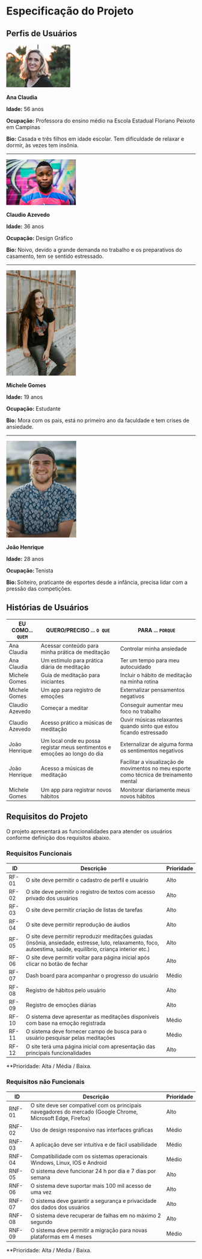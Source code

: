 # Especificação do Projeto

## Perfis de Usuários

![alt text](image-10.png)

**Ana Claudia**

**Idade:** 56 anos

**Ocupação:** Professora do ensino médio na Escola Estadual Floriano Peixoto em Campinas

**Bio:** Casada e três filhos em idade escolar. Tem dificuldade de relaxar e dormir, às vezes tem insônia.
____________________________________________________________________________________________________________
![alt text](image-11.png)

**Claudio Azevedo**

**Idade:** 36 anos 

**Ocupação:** Design Gráfico 

**Bio:** Noivo, devido a grande demanda no trabalho e os preparativos do casamento, tem se sentido estressado.
_____________________________________________________________________________________________________________
![alt text](image-12.png)

**Michele Gomes** 

**Idade:** 19 anos 

**Ocupação:** Estudante 

**Bio:** Mora com os pais, está no primeiro ano da faculdade e tem crises de ansiedade. 
____________________________________________________________________________________________________________
![alt text](image-13.png)

**João Henrique**

**Idade:** 28 anos 

**Ocupação:** Tenista

**Bio:** Solteiro, praticante de esportes desde a infância, precisa lidar com a pressão das competições.

## Histórias de Usuários

|EU COMO... `QUEM`| QUERO/PRECISO ... `O QUE`                           |PARA ... `PORQUE`                 |
|-----------------|-----------------------------------------------------|----------------------------------|
| Ana Claudia     | Acessar conteúdo para minha prática de meditação    | Controlar minha ansiedade        |
| Ana Claudia     | Um estímulo para prática diária de meditação        | Ter um tempo para meu autocuidado|   
|Michele Gomes    | Guia de meditação para iniciantes                   | Incluir o hábito de meditação na minha rotina  
| Michele Gomes   | Um app para registro de emoções                     | Externalizar pensamentos negativos| 
| Claudio Azevedo | Começar a meditar                                   | Conseguir aumentar meu foco no trabalho| 
| Claudio Azevedo | Acesso prático a músicas de meditação               | Ouvir músicas relaxantes quando sinto que estou ficando estressado |
| João Henrique   | Um local onde eu possa registar meus sentimentos e emoções ao longo do dia | Externalizar de alguma forma os sentimentos negativos 
| João Henrique   | Acesso a músicas de meditação                       | Facilitar a visualização de movimentos no meu esporte como técnica de treinamento mental 
| Michele Gomes   |Um app para registrar novos hábitos                  | Monitorar diariamente meus novos hábitos 

## Requisitos do Projeto

O projeto apresentará as funcionalidades para atender os usuários conforme definição dos requisitos abaixo. 

### Requisitos Funcionais

|ID     | Descrição                                                                         | Prioridade |
|-------|-----------------------------------------------------------------------------------|------------|
| RF-01 | O site deve permitir o cadastro de perfil e usuário                               | Alto       | 
| RF-02 | O site deve permitir o registro de textos com acesso privado dos usuários         | Alto       |
| RF-03 | O site deve permitir criação de listas de tarefas                                 | Alto       |
| RF-04 | O site deve permitir reprodução de áudios                                         | Alto       |
| RF-05 | O site deve permitir reproduzir meditações guiadas (insônia, ansiedade, estresse, luto, relaxamento, foco, autoestima, saúde, equilíbrio, criança interior etc.)                                                          | Alto       |
| RF-06 | O site deve permitir voltar para página inicial após clicar no botão de fechar    | Alto       |
| RF-07 | Dash board para acompanhar o progresso do usuário                                 | Médio      |
| RF-08 | Registro de hábitos pelo usuário |Alto 
| RF-09 | Registro de emoções diárias                                                       | Alto       |
| RF-10 | O sistema deve apresentar as meditações disponíveis com base na emoção registrada | Médio      |
| RF-11 | O sistema deve fornecer campo de busca para o usuário pesquisar pelas meditações  | Médio      |
| RF-12 | O site terá uma página inicial com apresentação das principais funcionalidades    | Alto       |
**Prioridade: Alta / Média / Baixa. 

### Requisitos não Funcionais

|ID      | Descrição                                                                                                    |Prioridade|
|--------|--------------------------------------------------------------------------------------------------------------|----------|
| RNF-01 | O site deve ser compatível com os principais navegadores do mercado (Google Chrome, Microsoft Edge, Firefox) | Alto     |
| RNF-02 | Uso de design responsivo nas interfaces gráficas                                                             | Médio    |
| RNF-03 | A aplicação deve ser intuitiva e de fácil usabilidade                                                        | Médio    | 
| RNF-04 | Compatibilidade com os sistemas operacionais Windows, Linux, IOS e Android                                   | Médio    |
| RNF-05 | O sistema deve funcionar 24 h por dia e 7 dias por semana                                                    | Alto     |
| RNF-06 | O sistema deve suportar mais 100 mil acesso de uma vez                                                       | Alto     |
| RNF-07 | O sistema deve garantir a segurança e privacidade dos dados dos usuários                                     | Alto     |
| RNF-08 | O sistema deve recuperar de falhas em no máximo 2 segundo                                                    | Alto     |
| RNF-09 | O sistema deve permitir a migração para novas plataformas em 4 meses                                         | Médio    |
**Prioridade: Alta / Média / Baixa. 

